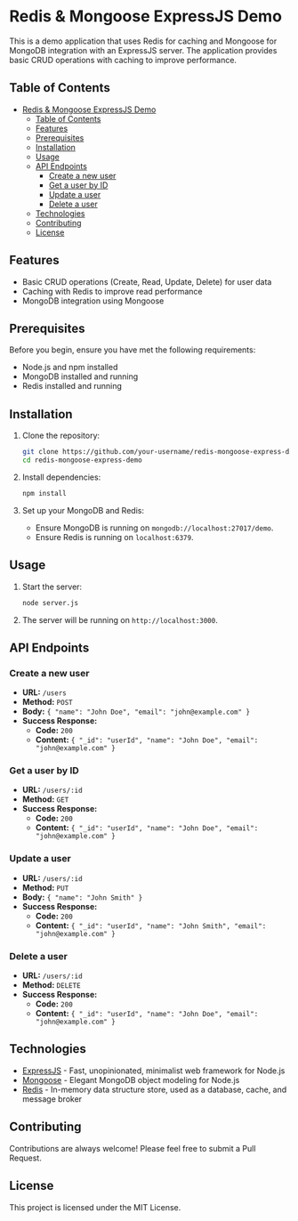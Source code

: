 # Redis & Mongoose ExpressJS Demo

This is a demo application that uses Redis for caching and Mongoose for MongoDB integration with an ExpressJS server. The application provides basic CRUD operations with caching to improve performance.

## Table of Contents

- [Redis \& Mongoose ExpressJS Demo](#redis--mongoose-expressjs-demo)
  - [Table of Contents](#table-of-contents)
  - [Features](#features)
  - [Prerequisites](#prerequisites)
  - [Installation](#installation)
  - [Usage](#usage)
  - [API Endpoints](#api-endpoints)
    - [Create a new user](#create-a-new-user)
    - [Get a user by ID](#get-a-user-by-id)
    - [Update a user](#update-a-user)
    - [Delete a user](#delete-a-user)
  - [Technologies](#technologies)
  - [Contributing](#contributing)
  - [License](#license)

## Features

- Basic CRUD operations (Create, Read, Update, Delete) for user data
- Caching with Redis to improve read performance
- MongoDB integration using Mongoose

## Prerequisites

Before you begin, ensure you have met the following requirements:

- Node.js and npm installed
- MongoDB installed and running
- Redis installed and running

## Installation

1. Clone the repository:

    ```bash
    git clone https://github.com/your-username/redis-mongoose-express-demo.git
    cd redis-mongoose-express-demo
    ```

2. Install dependencies:

    ```bash
    npm install
    ```

3. Set up your MongoDB and Redis:

    - Ensure MongoDB is running on `mongodb://localhost:27017/demo`.
    - Ensure Redis is running on `localhost:6379`.

## Usage

1. Start the server:

    ```bash
    node server.js
    ```

2. The server will be running on `http://localhost:3000`.

## API Endpoints

### Create a new user

- **URL:** `/users`
- **Method:** `POST`
- **Body:** `{ "name": "John Doe", "email": "john@example.com" }`
- **Success Response:**
    - **Code:** `200`
    - **Content:** `{ "_id": "userId", "name": "John Doe", "email": "john@example.com" }`

### Get a user by ID

- **URL:** `/users/:id`
- **Method:** `GET`
- **Success Response:**
    - **Code:** `200`
    - **Content:** `{ "_id": "userId", "name": "John Doe", "email": "john@example.com" }`

### Update a user

- **URL:** `/users/:id`
- **Method:** `PUT`
- **Body:** `{ "name": "John Smith" }`
- **Success Response:**
    - **Code:** `200`
    - **Content:** `{ "_id": "userId", "name": "John Smith", "email": "john@example.com" }`

### Delete a user

- **URL:** `/users/:id`
- **Method:** `DELETE`
- **Success Response:**
    - **Code:** `200`
    - **Content:** `{ "_id": "userId", "name": "John Doe", "email": "john@example.com" }`

## Technologies

- [ExpressJS](https://expressjs.com/) - Fast, unopinionated, minimalist web framework for Node.js
- [Mongoose](https://mongoosejs.com/) - Elegant MongoDB object modeling for Node.js
- [Redis](https://redis.io/) - In-memory data structure store, used as a database, cache, and message broker

## Contributing

Contributions are always welcome! Please feel free to submit a Pull Request.

## License

This project is licensed under the MIT License.